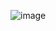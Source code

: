 ![image](https://github.com/Insomnia2304/LFAC/assets/119057832/86be732c-12cb-4375-a7fd-b8b0336dcdb1)
